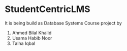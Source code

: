 # StudentCentricLMS
It is being build as Database Systems Course project
by
1. Ahmed Bilal Khalid
2. Usama Habib Noor
3. Talha Iqbal
